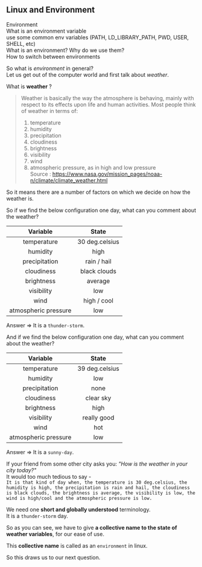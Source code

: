## Linux and Environment

Environment  
What is an environment variable  
use some common env variables (PATH, LD_LIBRARY_PATH, PWD, USER, SHELL, etc)  
What is an environment? Why do we use them?  
How to switch between environments  

So what is *environment* in general?  
Let us get out of the computer world and first talk about *weather*.  

What is **weather** ?
> Weather is basically the way the atmosphere is behaving, mainly with respect to its effects upon life and human activities. Most people think of weather in terms of:
> 1. temperature
> 1. humidity
> 1. precipitation
> 1. cloudiness
> 1. brightness
> 1. visibility
> 1. wind
> 1. atmospheric pressure, as in high and low pressure  
> Source : https://www.nasa.gov/mission_pages/noaa-n/climate/climate_weather.html

So it means there are a number of factors on which we decide on how the weather is. 

So if we find the below configuration one day, what can you comment about the weather?

| Variable           | State         |
|:------------------:|:-------------:|
|temperature         | 30 deg.celsius|
|humidity            | high          |
|precipitation       | rain / hail   |
|cloudiness          | black clouds  |
|brightness          | average       |
|visibility          | low           |
|wind                | high / cool   |
|atmospheric pressure| low           |

Answer => It is a `thunder-storm`.


And if we find the below configuration one day, what can you comment about the weather?

| Variable           | State         |
|:------------------:|:-------------:|
|temperature         | 39 deg.celsius|
|humidity            | low           |
|precipitation       | none          |
|cloudiness          | clear sky     |
|brightness          | high          |
|visibility          | really good   |
|wind                | hot           |
|atmospheric pressure| low           |

Answer => It is a `sunny-day`.

If your friend from some other city asks you: *"How is the weather in your city today?"*  
It would too much tedious to say -  
`It is that kind of day when, the temperature is 30 deg.celsius, the humidity is high, the precipitation is rain and hail, the cloudiness is black clouds, the brightness is average, the visibility is low, the wind is high/cool and the atmospheric pressure is low.`

We need one **short and globally understood** terminology.  
It is a `thunder-storm` day.

So as you can see, we have to give **a collective name to the state of weather variables**, for our ease of use.  

This **collective name** is called as an `environment` in linux.

So this draws us to our next question.  

